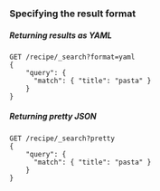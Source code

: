 ### Specifying the result format

##### Returning results as YAML

```
GET /recipe/_search?format=yaml
{
    "query": {
      "match": { "title": "pasta" }
    }
}
```

##### Returning pretty JSON

```
GET /recipe/_search?pretty
{
    "query": {
      "match": { "title": "pasta" }
    }
}
```